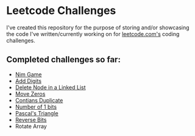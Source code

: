 # Leetcode Challenges
I've created this repository for the purpose of storing and/or showcasing the code I've written/currently working on for [leetcode.com's](http://leetcode.com) coding challenges.

## Completed challenges so far:
- [Nim Game](https://github.com/gittheking/leetcode_challenges/blob/master/javascript/nim_game.js)
- [Add Digits](https://github.com/gittheking/leetcode_challenges/blob/master/javascript/add_digits.js)
- [Delete Node in a Linked List](https://github.com/gittheking/leetcode_challenges/blob/master/javascript/ll_delete_node.js) 
- [Move Zeros](https://github.com/gittheking/leetcode_challenges/blob/master/javascript/move_zeros.js)
- [Contians Duplicate](https://github.com/gittheking/leetcode_challenges/blob/master/javascript/contains_duplicate.js)
- [Number of 1 bits](https://github.com/gittheking/leetcode_challenges/blob/master/javascript/number_of_1_bits.js)
- [Pascal's Triangle](https://github.com/gittheking/leetcode_challenges/blob/master/javascript/pascals_triangle.js)
- [Reverse Bits](https://github.com/gittheking/leetcode_challenges/blob/master/javascript/reverse_bits.js)
- Rotate Array